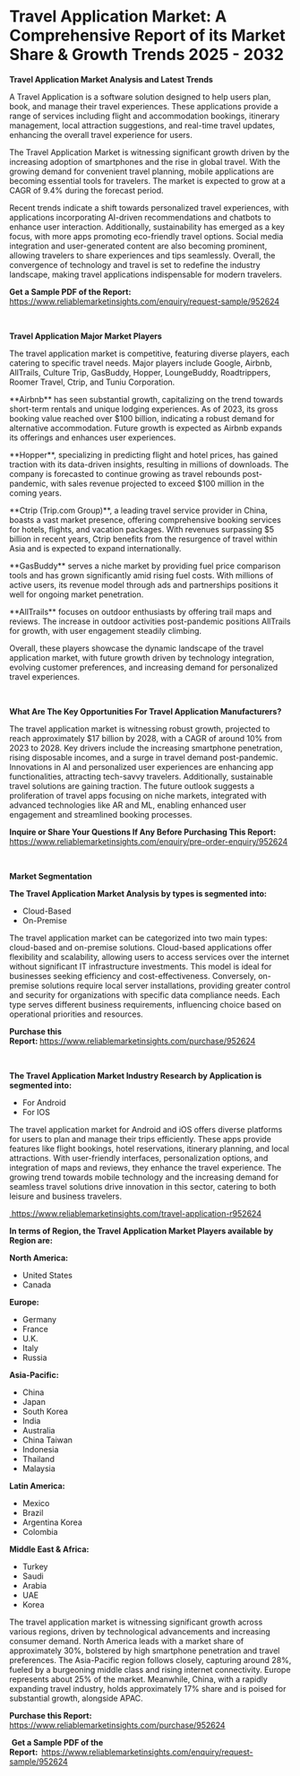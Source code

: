 <p><h1>Travel Application Market: A Comprehensive Report of its Market Share & Growth Trends 2025 - 2032</h1></p><p><strong>Travel Application Market Analysis and Latest Trends</strong></p>
<p><p>A Travel Application is a software solution designed to help users plan, book, and manage their travel experiences. These applications provide a range of services including flight and accommodation bookings, itinerary management, local attraction suggestions, and real-time travel updates, enhancing the overall travel experience for users. </p><p>The Travel Application Market is witnessing significant growth driven by the increasing adoption of smartphones and the rise in global travel. With the growing demand for convenient travel planning, mobile applications are becoming essential tools for travelers. The market is expected to grow at a CAGR of 9.4% during the forecast period. </p><p>Recent trends indicate a shift towards personalized travel experiences, with applications incorporating AI-driven recommendations and chatbots to enhance user interaction. Additionally, sustainability has emerged as a key focus, with more apps promoting eco-friendly travel options. Social media integration and user-generated content are also becoming prominent, allowing travelers to share experiences and tips seamlessly. Overall, the convergence of technology and travel is set to redefine the industry landscape, making travel applications indispensable for modern travelers.</p></p>
<p><strong>Get a Sample PDF of the Report:&nbsp;</strong> <a href="https://www.reliablemarketinsights.com/enquiry/request-sample/952624?utm_campaign=3111&utm_medium=2&utm_source=Github&utm_content=ia&utm_term=18042025&utm_id=travel-application">https://www.reliablemarketinsights.com/enquiry/request-sample/952624</a></p>
<p>&nbsp;</p>
<p><strong>Travel Application Major Market Players</strong></p>
<p><p>The travel application market is competitive, featuring diverse players, each catering to specific travel needs. Major players include Google, Airbnb, AllTrails, Culture Trip, GasBuddy, Hopper, LoungeBuddy, Roadtrippers, Roomer Travel, Ctrip, and Tuniu Corporation.</p><p>**Airbnb** has seen substantial growth, capitalizing on the trend towards short-term rentals and unique lodging experiences. As of 2023, its gross booking value reached over $100 billion, indicating a robust demand for alternative accommodation. Future growth is expected as Airbnb expands its offerings and enhances user experiences.</p><p>**Hopper**, specializing in predicting flight and hotel prices, has gained traction with its data-driven insights, resulting in millions of downloads. The company is forecasted to continue growing as travel rebounds post-pandemic, with sales revenue projected to exceed $100 million in the coming years.</p><p>**Ctrip (Trip.com Group)**, a leading travel service provider in China, boasts a vast market presence, offering comprehensive booking services for hotels, flights, and vacation packages. With revenues surpassing $5 billion in recent years, Ctrip benefits from the resurgence of travel within Asia and is expected to expand internationally.</p><p>**GasBuddy** serves a niche market by providing fuel price comparison tools and has grown significantly amid rising fuel costs. With millions of active users, its revenue model through ads and partnerships positions it well for ongoing market penetration.</p><p>**AllTrails** focuses on outdoor enthusiasts by offering trail maps and reviews. The increase in outdoor activities post-pandemic positions AllTrails for growth, with user engagement steadily climbing.</p><p>Overall, these players showcase the dynamic landscape of the travel application market, with future growth driven by technology integration, evolving customer preferences, and increasing demand for personalized travel experiences.</p></p>
<p>&nbsp;</p>
<p><strong>What Are The Key Opportunities For Travel Application Manufacturers?</strong></p>
<p><p>The travel application market is witnessing robust growth, projected to reach approximately $17 billion by 2028, with a CAGR of around 10% from 2023 to 2028. Key drivers include the increasing smartphone penetration, rising disposable incomes, and a surge in travel demand post-pandemic. Innovations in AI and personalized user experiences are enhancing app functionalities, attracting tech-savvy travelers. Additionally, sustainable travel solutions are gaining traction. The future outlook suggests a proliferation of travel apps focusing on niche markets, integrated with advanced technologies like AR and ML, enabling enhanced user engagement and streamlined booking processes.</p></p>
<p><strong>Inquire or Share Your Questions If Any Before Purchasing This Report:</strong> <a href="https://www.reliablemarketinsights.com/enquiry/pre-order-enquiry/952624?utm_campaign=3111&utm_medium=2&utm_source=Github&utm_content=ia&utm_term=18042025&utm_id=travel-application">https://www.reliablemarketinsights.com/enquiry/pre-order-enquiry/952624</a></p>
<p>&nbsp;</p>
<p><strong>Market Segmentation</strong></p>
<p><strong>The Travel Application Market Analysis by types is segmented into:</strong></p>
<p><ul><li>Cloud-Based</li><li>On-Premise</li></ul></p>
<p><p>The travel application market can be categorized into two main types: cloud-based and on-premise solutions. Cloud-based applications offer flexibility and scalability, allowing users to access services over the internet without significant IT infrastructure investments. This model is ideal for businesses seeking efficiency and cost-effectiveness. Conversely, on-premise solutions require local server installations, providing greater control and security for organizations with specific data compliance needs. Each type serves different business requirements, influencing choice based on operational priorities and resources.</p></p>
<p><strong>Purchase this Report:&nbsp;</strong><a href="https://www.reliablemarketinsights.com/purchase/952624?utm_campaign=3111&utm_medium=2&utm_source=Github&utm_content=ia&utm_term=18042025&utm_id=travel-application">https://www.reliablemarketinsights.com/purchase/952624</a></p>
<p>&nbsp;</p>
<p><strong>The Travel Application Market Industry Research by Application is segmented into:</strong></p>
<p><ul><li>For Android</li><li>For IOS</li></ul></p>
<p><p>The travel application market for Android and iOS offers diverse platforms for users to plan and manage their trips efficiently. These apps provide features like flight bookings, hotel reservations, itinerary planning, and local attractions. With user-friendly interfaces, personalization options, and integration of maps and reviews, they enhance the travel experience. The growing trend towards mobile technology and the increasing demand for seamless travel solutions drive innovation in this sector, catering to both leisure and business travelers.</p></p>
<p><a href="https://www.reliablemarketinsights.com/travel-application-r952624?utm_campaign=3111&utm_medium=2&utm_source=Github&utm_content=ia&utm_term=18042025&utm_id=travel-application">&nbsp;https://www.reliablemarketinsights.com/travel-application-r952624</a></p>
<p><strong>In terms of Region, the Travel Application Market Players available by Region are:</strong></p>
<p>
    <p> <strong> North America: </strong>
        <ul>
            <li>United States</li>
            <li>Canada</li>
        </ul>
        </p> 
    <p> <strong> Europe: </strong>
        <ul>
            <li>Germany</li>
            <li>France</li>
            <li>U.K.</li>
            <li>Italy</li>
            <li>Russia</li>
        </ul>
        </p> 
    <p> <strong> Asia-Pacific: </strong>
        <ul>
            <li>China</li>
            <li>Japan</li>
            <li>South Korea</li>
            <li>India</li>
            <li>Australia</li>
            <li>China Taiwan</li>
            <li>Indonesia</li>
            <li>Thailand</li>
            <li>Malaysia</li>
        </ul>
        </p> 
    <p> <strong> Latin America: </strong>
        <ul>
            <li>Mexico</li>
            <li>Brazil</li>
            <li>Argentina Korea</li>
            <li>Colombia</li>
        </ul>
        </p> 
    <p> <strong> Middle East & Africa: </strong>
        <ul>
            <li>Turkey</li>
            <li>Saudi</li>
            <li>Arabia</li>
            <li>UAE</li>
            <li>Korea</li>
        </ul>
    </p>
    </p>
<p><p>The travel application market is witnessing significant growth across various regions, driven by technological advancements and increasing consumer demand. North America leads with a market share of approximately 30%, bolstered by high smartphone penetration and travel preferences. The Asia-Pacific region follows closely, capturing around 28%, fueled by a burgeoning middle class and rising internet connectivity. Europe represents about 25% of the market. Meanwhile, China, with a rapidly expanding travel industry, holds approximately 17% share and is poised for substantial growth, alongside APAC.</p></p>
<p><strong>Purchase this Report: </strong><a href="https://www.reliablemarketinsights.com/purchase/952624?utm_campaign=3111&utm_medium=2&utm_source=Github&utm_content=ia&utm_term=18042025&utm_id=travel-application">https://www.reliablemarketinsights.com/purchase/952624</a></p>
<p>&nbsp;<strong>Get a Sample PDF of the Report:&nbsp;&nbsp;</strong><a href="https://www.reliablemarketinsights.com/enquiry/request-sample/952624?utm_campaign=3111&utm_medium=2&utm_source=Github&utm_content=ia&utm_term=18042025&utm_id=travel-application">https://www.reliablemarketinsights.com/enquiry/request-sample/952624</a></p>
<p><strong></strong></p>
<p><p></p><p></p><p></p></p>